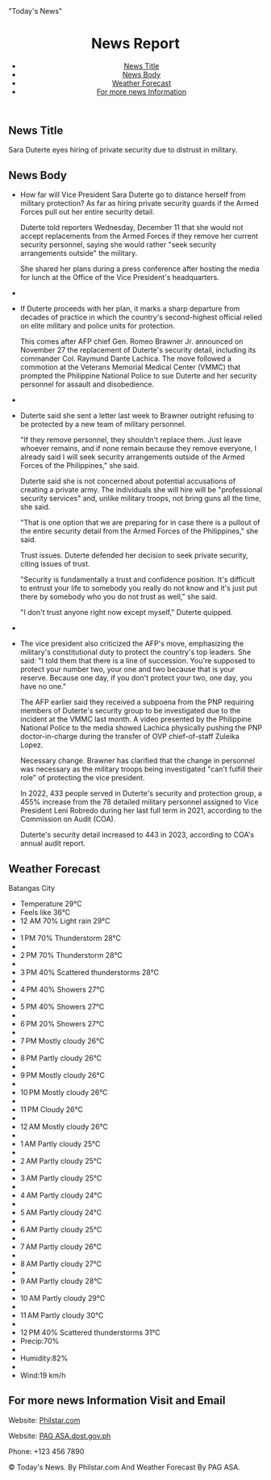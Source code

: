 <html lang="en">
<head>
  <meta charset="UTF-8">
  <meta name="viewport" content="width=device-width, initial-scale=1.0">
  "Today's News"
  <link rel="stylesheet" href="styles.css">
</head>
<body>
  <header>
    <div class="container">
      <h1>News Report</h1>
      <nav>
        <ul>
          <li><a href="#News Title">News Title</a></li>
          <li><a href="#News Body">News Body</a></li>
          <li><a href="#Weather Forecast">Weather Forecast</a></li>
          <li><a href="#For more news Information">For more news Information</a></li>
        </ul>
      </nav>
    </div>
  </header>

  <section id="News Title" class="section">
    <div class="container">
      <h2>News Title</h2>
      <p>Sara Duterte eyes hiring of private security due to distrust in military.</p>
    </div>
  </section>

  <section id="News Body" class="section">
    <div class="container">
      <h2>News Body</h2>
      <ul>
        <li>How far will Vice President Sara Duterte go to distance herself from military protection? As far as hiring private security guards if the Armed Forces pull out her entire security detail.

Duterte told reporters Wednesday, December 11 that she would not accept replacements from the Armed Forces if they remove her current security personnel, saying she would rather "seek security arrangements outside" the military. 

She shared her plans during a press conference after hosting the media for lunch at the Office of the Vice President's headquarters.<li>

<li>If Duterte proceeds with her plan, it marks a sharp departure from decades of practice in which the country's second-highest official relied on elite military and police units for protection. 

This comes after AFP chief Gen. Romeo Brawner Jr. announced on November 27 the replacement of Duterte's security detail, including its commander Col. Raymund Dante Lachica. The move followed a commotion at the Veterans Memorial Medical Center (VMMC) that prompted the Philippine National Police to sue Duterte and her security personnel for assault and disobedience.<li>

<li>Duterte said she sent a letter last week to Brawner outright refusing to be protected by a new team of military personnel.

"If they remove personnel, they shouldn't replace them. Just leave whoever remains, and if none remain because they remove everyone, I already said I will seek security arrangements outside of the Armed Forces of the Philippines," she said.

Duterte said she is not concerned about potential accusations of creating a private army. The individuals she will hire will be "professional security services" and, unlike military troops, not bring guns all the time, she said.

"That is one option that we are preparing for in case there is a pullout of the entire security detail from the Armed Forces of the Philippines," she said.

Trust issues. Duterte defended her decision to seek private security, citing issues of trust.

"Security is fundamentally a trust and confidence position. It's difficult to entrust your life to somebody you really do not know and it's just put there by somebody who you do not trust as well," she said. 

"I don't trust anyone right now except myself," Duterte quipped.<li>

<li>The vice president also criticized the AFP's move, emphasizing the military's constitutional duty to protect the country's top leaders. She said: "I told them that there is a line of succession. You're supposed to protect your number two, your one and two because that is your reserve. Because one day, if you don't protect your two, one day, you have no one."

The AFP earlier said they received a subpoena from the PNP requiring members of Duterte's security group to be investigated due to the incident at the VMMC last month. A video presented by the Philippine National Police to the media showed Lachica physically pushing the PNP doctor-in-charge during the transfer of OVP chief-of-staff Zuleika Lopez.

Necessary change. Brawner has clarified that the change in personnel was necessary as the military troops being investigated "can't fulfill their role" of protecting the vice president.


In 2022, 433 people served in Duterte's security and protection group, a 455% increase from the 78 detailed military personnel assigned to Vice President Leni Robredo during her last full term in 2021, according to the Commission on Audit (COA).

Duterte's security detail increased to 443 in 2023, according to COA's annual audit report. 

</li>
     </ul>
    </div>
  </section>

  <section id="Weather Forecast" class="section">
    <div class="container">
      <h2>Weather Forecast</h2>
      <p>Batangas City</p>
      <ul>
        <li>Temperature 29°C</li>
        <li>Feels like 36°C</li>
        <li>12 AM
70%
Light rain
29°C<li>

<li>1 PM
70%
Thunderstorm
28°C<li>

<li>2 PM
70%
Thunderstorm
28°C<li>

<li>3 PM
40%
Scattered thunderstorms
28°C<li>

<li>4 PM
40%
Showers
27°C<li>

<li>5 PM
40%
Showers
27°C<li>

<li>6 PM
20%
Showers
27°C<li>

<li>7 PM
Mostly cloudy
26°C<li>

<li>8 PM
Partly cloudy
26°C<li>

<li>9 PM
Mostly cloudy
26°C<li>

<li>10 PM
Mostly cloudy
26°C<li>

<li>11 PM
Cloudy
26°C<li>

<li>12 AM
Mostly cloudy
26°C<li>

<li>1 AM
Partly cloudy
25°C<li>

<li>2 AM
Partly cloudy
25°C<li>

<li>3 AM
Partly cloudy
25°C<li>

<li>4 AM
Partly cloudy
24°C<li>

<li>5 AM
Partly cloudy
24°C<li>

<li>6 AM
Partly cloudy
25°C<li>

<li>7 AM
Partly cloudy
26°C<li>

<li>8 AM
Partly cloudy
27°C<li>

<li>9 AM
Partly cloudy
28°C<li>

<li>10 AM
Partly cloudy
29°C<li>

<li>11 AM
Partly cloudy
30°C<li>

<li>12 PM
40%
Scattered thunderstorms
31°C
</li>
        <li>Precip:70%<li>
          

<li>Humidity:82%<li>

<li>Wind:19 km/h
</li>
      </ul>
    </div>
  </section>

  <section id="For more news Information" class="section">
    <div class="container">
      <h2>For more news Information Visit and Email</h2>
    Website: <a href="Philstar.com">Philstar.com</a></p> 
    Website:  <a href="PAG ASA.dost.gov.ph">PAG ASA.dost.gov.ph</a></p>
      <p>Phone: +123 456 7890</p>
    </div>
  </section>

  <footer>
    <div class="container">
      &copy; Today's News. By Philstar.com And Weather Forecast By PAG ASA.
    </div>
  </footer>
</body>
</html>
